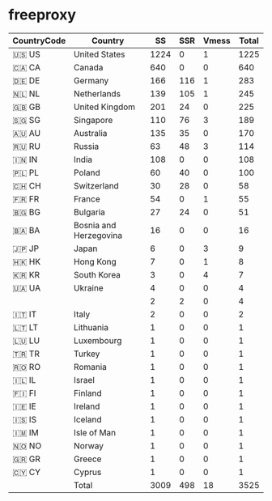 # freeproxy

|CountryCode|Country|SS|SSR|Vmess|Total|
|  ----  | ----  |  ----  | ----  |  ----  | ----  |
|🇺🇸 US|United States|1224|0|1|1225|
|🇨🇦 CA|Canada|640|0|0|640|
|🇩🇪 DE|Germany|166|116|1|283|
|🇳🇱 NL|Netherlands|139|105|1|245|
|🇬🇧 GB|United Kingdom|201|24|0|225|
|🇸🇬 SG|Singapore|110|76|3|189|
|🇦🇺 AU|Australia|135|35|0|170|
|🇷🇺 RU|Russia|63|48|3|114|
|🇮🇳 IN|India|108|0|0|108|
|🇵🇱 PL|Poland|60|40|0|100|
|🇨🇭 CH|Switzerland|30|28|0|58|
|🇫🇷 FR|France|54|0|1|55|
|🇧🇬 BG|Bulgaria|27|24|0|51|
|🇧🇦 BA|Bosnia and Herzegovina|16|0|0|16|
|🇯🇵 JP|Japan|6|0|3|9|
|🇭🇰 HK|Hong Kong|7|0|1|8|
|🇰🇷 KR|South Korea|3|0|4|7|
|🇺🇦 UA|Ukraine|4|0|0|4|
| ||2|2|0|4|
|🇮🇹 IT|Italy|2|0|0|2|
|🇱🇹 LT|Lithuania|1|0|0|1|
|🇱🇺 LU|Luxembourg|1|0|0|1|
|🇹🇷 TR|Turkey|1|0|0|1|
|🇷🇴 RO|Romania|1|0|0|1|
|🇮🇱 IL|Israel|1|0|0|1|
|🇫🇮 FI|Finland|1|0|0|1|
|🇮🇪 IE|Ireland|1|0|0|1|
|🇮🇸 IS|Iceland|1|0|0|1|
|🇮🇲 IM|Isle of Man|1|0|0|1|
|🇳🇴 NO|Norway|1|0|0|1|
|🇬🇷 GR|Greece|1|0|0|1|
|🇨🇾 CY|Cyprus|1|0|0|1|
||Total|3009|498|18|3525|
